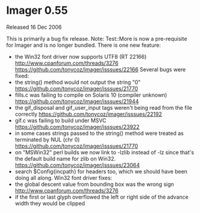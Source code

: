 # Imager 0.55

Released 16 Dec 2006

This is primarily a bug fix release.
Note: Test::More is now a pre-requisite for Imager and is no longer bundled.
There is one new feature:
- the Win32 font driver now supports UTF8 (RT 22166) http://www.cpanforum.com/threads/3276 https://github.com/tonycoz/imager/isssues/22166 Several bugs were fixed: 
- the string() method would not output the string "0" https://github.com/tonycoz/imager/isssues/21770 
- fills.c was failing to compile on Solaris 10 (compiler unknown) https://github.com/tonycoz/imager/isssues/21944 
- the gif_disposal and gif_user_input tags weren't being read from the file correctly https://github.com/tonycoz/imager/isssues/22192 
- gif.c was failing to build under MSVC https://github.com/tonycoz/imager/isssues/23922 
- in some cases strings passed to the string() method were treated as terminated by NUL (chr 0) https://github.com/tonycoz/imager/isssues/21770 
- on "MSWin32" perl builds we now link to -lzlib instead of -lz since that's the default build name for zlib on Win32. https://github.com/tonycoz/imager/isssues/23064 
- search $Config{incpath} for headers too, which we should have been doing all along. Win32 font driver fixes: 
- the global descent value from bounding box was the wrong sign http://www.cpanforum.com/threads/3276 
- if the first or last glyph overflowed the left or right side of the advance width they would be clipped
